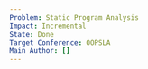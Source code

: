 ```yaml
---
Problem: Static Program Analysis
Impact: Incremental
State: Done
Target Conference: OOPSLA
Main Author: []
---
```


